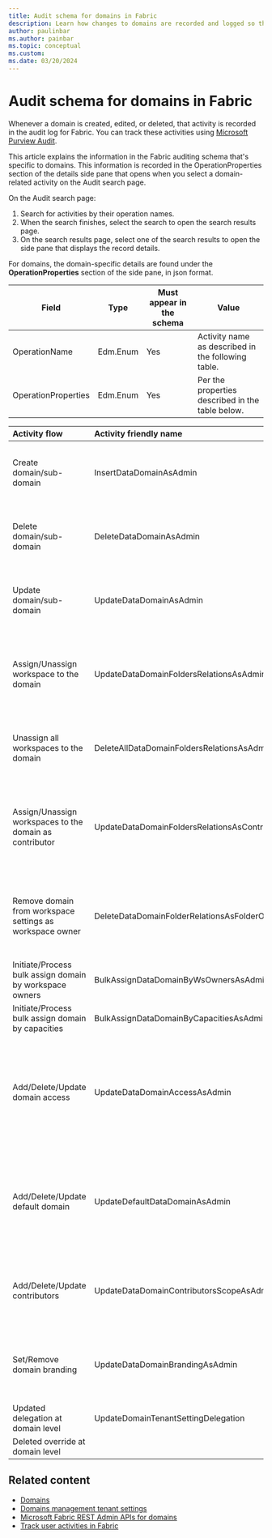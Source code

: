 ```yaml
---
title: Audit schema for domains in Fabric
description: Learn how changes to domains are recorded and logged so that you can track them in the unified audit log or Fabric activity log.
author: paulinbar
ms.author: painbar
ms.topic: conceptual
ms.custom:
ms.date: 03/20/2024
---
```


# Audit schema for domains in Fabric

Whenever a domain is created, edited, or deleted, that activity is recorded in the audit log for Fabric. You can track these activities using [Microsoft Purview Audit](https://compliance.microsoft.com/auditlogsearch).

This article explains the information in the Fabric auditing schema that's specific to domains. This information is recorded in the OperationProperties section of the details side pane that opens when you select a domain-related activity on the Audit search page.

On the Audit search page:

1. Search for activities by their operation names.
1. When the search finishes, select the search to open the search results page.
1. On the search results page, select one of the search results to open the side pane that displays the record details.

For domains, the domain-specific details are found under the **OperationProperties** section of the side pane, in json format.

| Field | Type | Must appear in the schema | Value |
|---|---|---|---|
| OperationName | Edm.Enum | Yes | Activity name as described in the following table. |
| OperationProperties | Edm.Enum | Yes | Per the properties described in the table below. |

| Activity flow | Activity friendly name | Activity operation name | Properties |
|:---|:---|:---|:---|
| Create domain/sub-domain | InsertDataDomainAsAdmin | **operationName**:<br>- InsertDataDomainAsAdmin <br>**operationProperties**:<br>- DataDomainObjectId: \<guid\><br>- DataDomainDisplayName: \<string\><br>- ParentObjectId?: \<guid\>|
| Delete domain/sub-domain | DeleteDataDomainAsAdmin | **operationName**:<br>- DeleteDataDomainAsAdmin<br>**operationProperties**:<br>- DataDomainObjectId: \<guid\><br>- DataDomainDisplayName: \<string\><br>- ParentObjectId?: \<guid\>|
| Update domain/sub-domain | UpdateDataDomainAsAdmin | **operationName**:<br>- UpdateDataDomainAsAdmin<br>**operationProperties**:<br>- DataDomainObjectId: \<guid\><br>- DataDomainDisplayName: <DataDomainObjectId><br>- ParentObjectId?: \<guid\>|
| Assign/Unassign workspace to the domain | UpdateDataDomainFoldersRelationsAsAdmin | **operationName**:<br>- UpdateDataDomainFoldersRelationsAsAdmin<br>**operationProperties**:<br>- DataDomainObjectId: \<guid\><br>- DataDomainDisplayName: \<string\><br>- ParentObjectId?: \<guid\><br>- FoldersToSetCounter?: \<long\><br>- FoldersToUnsetCount?: \<long\>|
| Unassign all workspaces to the domain | DeleteAllDataDomainFoldersRelationsAsAdmin | **operationName**:<br>- DeleteAllDataDomainFoldersRelationsAsAdmin<br>**operationProperties**:<br>- DataDomainObjectId: \<guid\><br>- DataDomainDisplayName: \<string\><br>- ParentObjectId?: \<guid\>|
| Assign/Unassign workspaces to the domain as contributor | UpdateDataDomainFoldersRelationsAsContributor | **operationName**:<br>- UpdateDataDomainFoldersRelationsAsContributor<br>**operationProperties**:<br>- DataDomainObjectId: \<guid\><br>- DataDomainDisplayName: \<string\><br>- ParentObjectId?: \<guid\><br>- FoldersToSetCounter?: \<long\><br>- FoldersToUnsetCount?: \<long\>|
| Remove domain from workspace settings as workspace owner | DeleteDataDomainFolderRelationsAsFolderOwner | **operationName**:<br>- DeleteDataDomainFoldersRelationsAsFolderOwner<br>**operationProperties**:<br>- DataDomainObjectId: \<guid\><br>- DataDomainDisplayName: \<string\><br>- ParentObjectId?: \<guid\><br>- FolderId?: \<long\>|
| Initiate/Process bulk assign domain by workspace owners | BulkAssignDataDomainByWsOwnersAsAdmin? | |
| Initiate/Process bulk assign domain by capacities | BulkAssignDataDomainByCapacitiesAsAdmin? | |
| Add/Delete/Update domain access | UpdateDataDomainAccessAsAdmin | **operationName**:<br>- UpdateDataDomainAccessAsAdmin<br>**operationProperties**:<br>- DataDomainObjectId: \<guid\><br>- DataDomainDisplayName: \<string\><br>- ParentObjectId?: \<guid\><br>- Value: \<long\> //Admin/Contributor<br>- UsersToSetCounter?: \<long\><br>- UsersToUnsetCounter?: \<long\><br>- GroupsToSetCounter?: \<long\><br>- GroupsToUnsetCounter?:  \<long\>|
| Add/Delete/Update default domain | UpdateDefaultDataDomainAsAdmin | **operationName**:<br>- UpdateDefaultDataDomainAsAdmin<br>**operationProperties**:<br>- DataDomainObjectId: \<guid\><br>- DataDomainDisplayName: \<string\><br>- ParentObjectId?: \<guid\><br>- UsersToSetCounter?: \<long\><br>- UsersToUnsetCounter?: \<long\><br>- GroupsToSetCounter?: \<long\><br>- GroupsToUnsetCounter?:  \<long\>|
| Add/Delete/Update contributors | UpdateDataDomainContributorsScopeAsAdmin | **operationName**:<br>- UpdateDataDomainContributorsScopeAsAdmin<br>**operationProperties**:<br>- DataDomainObjectId: \<guid\><br>- DataDomainDisplayName: \<string\><br>- ParentObjectId?: \<guid\><br>- Value: \<long\> //contribution scope |
| Set/Remove domain branding | UpdateDataDomainBrandingAsAdmin | **operationName**:<br>- UpdateDataDomainBrandingAsAdmin<br>**operationProperties**:<br>- DataDomainObjectId: \<guid\><br>- DataDomainDisplayName: \<string\><br>- ParentObjectId?: \<guid\><br>- Value: \<long\> // Branding ID |
| Updated delegation at domain level | UpdateDomainTenantSettingDelegation | |
| Deleted override at domain level | | |

## Related content

* [Domains](./domains.md)
* [Domains management tenant settings](../admin/service-admin-portal-domain-management-settings.md)
* [Microsoft Fabric REST Admin APIs for domains](/rest/api/fabric/admin/domains)
* [Track user activities in Fabric](../admin/track-user-activities.md)